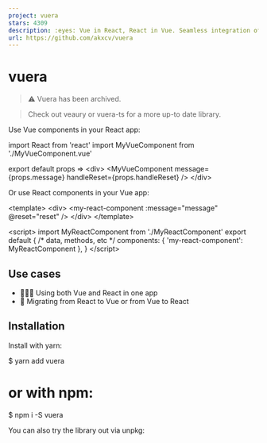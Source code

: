 ```yaml
---
project: vuera
stars: 4309
description: :eyes: Vue in React, React in Vue. Seamless integration of the two. :dancers:
url: https://github.com/akxcv/vuera
---
```


vuera
=====

> ⚠️ Vuera has been archived.

> Check out veaury or vuera-ts for a more up-to date library.

Use Vue components in your React app:

import React from 'react'
import MyVueComponent from './MyVueComponent.vue'

export default props \=>
  <div\>
    <MyVueComponent message\={props.message} handleReset\={props.handleReset} />
  </div\>

Or use React components in your Vue app:

<template\>
  <div\>
    <my-react-component :message\="message" @reset\="reset" />
  </div\>
</template\>

<script\>
  import MyReactComponent from './MyReactComponent'
  export default {
    /\* data, methods, etc \*/
    components: { 'my-react-component': MyReactComponent },
  }
</script\>

Use cases
---------

-   👨‍👩‍👧 Using both Vue and React in one app
-   🏃 Migrating from React to Vue or from Vue to React

Installation
------------

Install with yarn:

$ yarn add vuera
# or with npm:
$ npm i -S vuera

You can also try the library out via unpkg:

<script src\="https://unpkg.com/vuera"\></script\>

Usage
-----

### Vue in React - Preferred usage

The preferred way to use Vue inside of a React app is to use a Babel plugin.

Add `vuera/babel` to `plugins` section of your `.babelrc`:

{
  "presets": "react",
  "plugins": \["vuera/babel"\]
}

Now, just use your Vue components like you would use your React components!

import React from 'react'
import MyVueComponent from './MyVueComponent.vue'

export default () \=> (
  <div\>
    <h1\>I'm a react component</h1\>
    <div\>
      <MyVueComponent message\='Hello from Vue!' />
    </div\>
  </div\>
)

### React in Vue - Preferred usage

The preferred way to use React inside of a Vue app is to use a Vue plugin.

import Vue from 'vue'
import { VuePlugin } from 'vuera'

Vue.use(VuePlugin)
/\* ... \*/

Now, use your React components like you would normally use your Vue components!

<template\>
  <div\>
    <h1\>I'm a Vue component</h1\>
    <my-react-component :message\="message" @reset\="reset" />
  </div\>
</template\>

<script\>
  import MyReactComponent from './MyReactComponent'
  export default {
    data () {
      message: 'Hello from React!',
    },
    methods: {
      reset () {
        this.message \= ''
      }
    },
    components: { 'my-react-component': MyReactComponent },
  }
</script\>

If you configure options in the root instance of a `Vue`, those will not be passed by default to Vue instances within React components. So, for example an i18n or a store instance option configured at the top level is not available in the children Vue components wrapped in React components. To fix this, configure `vueInstanceOptions` similar to:

import Vue from 'vue'
// import other plugins or modules
import { config } from 'vuera'

// Vue.use(...)

config.vueInstanceOptions \= { plugin: thePlugIn, store: myStore };

**NOTE**: If you're using Vue < 2.4, you _must_ pass all props to your React components via a special prop called `passedProps`:

<template\>
  <div\>
    <h1\>I'm a Vue component</h1\>
    <my-react-component :passedProps\="passedProps"\></my-react-component\>
  </div\>
</template\>

<script\>
  import { ReactWrapper } from 'vuera'
  import MyReactComponent from './MyReactComponent'
  export default {
    data () {
      message: 'Hello from React!',
    },
    methods: {
      reset () {
        this.message \= ''
      }
    },
    computed: {
      passedProps () {
        return {
          message: this.message,
          reset: this.reset,
        }
      },
    },
    components: { 'my-react-component': MyReactComponent },
  }
</script\>

### Vue in React - without the Babel plugin

If you don't want to use the Babel plugin, you still have two ways of using this library.

1.  Use a wrapper component:

import React from 'react'
import { VueWrapper } from 'vuera'
import MyVueComponent from './MyVueComponent.vue'

export default () \=> (
  <div\>
    <VueWrapper
      component\={MyVueComponent}
      message\='Hello from Vue!'
    />
  </div\>
)

1.  Or use the HOC API:

import React from 'react'
import { VueInReact } from 'vuera'
import MyVueComponent from './MyVueComponent.vue'

export default () \=> {
  const Component \= VueInReact(MyVueComponent)
  return (
    <div\>
      <Component message\='Hello from Vue!' />
    </div\>
  )
}

### React in Vue - without the Vue plugin

If you don't want to use the Vue plugin, you still have two ways of using this library.

1.  Use a wrapper component:

<template\>
  <div\>
    <react :component\="component" :message\="message" />
  </div\>
</template\>

<script\>
  import { ReactWrapper } from 'vuera'
  import MyReactComponent from './MyReactComponent'
  export default {
    data () {
      component: MyReactComponent,
      message: 'Hello from React!',
    },
    components: { react: ReactWrapper }
  }
</script\>

1.  Use the HOC API:

<template\>
  <div\>
    <my-react-component :message\="message" />
  </div\>
</template\>

<script\>
  import { ReactInVue } from 'vuera'
  import MyReactComponent from './MyReactComponent'
  export default {
    data () {
      message: 'Hello from React!',
    },
    components: { 'my-react-component': ReactInVue(MyReactComponent) }
  }
</script\>

FAQ (I think)
-------------

### Are children supported?

Yes. You can pass children from React to Vue and back as you usually would.

React (children will go to the default slot of the Vue component):

import React from 'react'
import MyVueComponent from './MyVueComponent.vue'

export default props \=>
  <div\>
    <MyVueComponent message\={props.message}\>
      Hello there!
    </MyVueComponent\>
  </div\>

Vue:

<template\>
  <div\>
    <my-react-component :message\="message"\>
      G'day sir
    </my-react-component\>
  </div\>
</template\>

<script\>
  import MyReactComponent from './MyReactComponent'
  export default {
    components: { 'my-react-component': MyReactComponent },
  }
</script\>

### What's the performance? How fast/slow is it compared to pure React / Vue?

I don't know, but the benchmark is coming. Stay tuned.

Articles
--------

Integrating React and Vue Components in One Application by @josephrexme

License
-------

MIT
